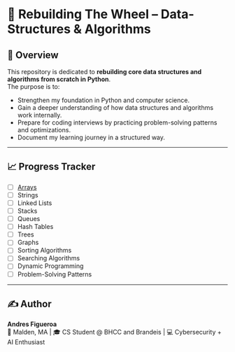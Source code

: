 # 🚀 Rebuilding The Wheel – Data-Structures & Algorithms  

## 📖 Overview  
This repository is dedicated to **rebuilding core data structures and algorithms from scratch in Python**.  
The purpose is to:  
-  Strengthen my foundation in Python and computer science.  
-  Gain a deeper understanding of how data structures and algorithms work internally.  
-  Prepare for coding interviews by practicing problem-solving patterns and optimizations.  
-  Document my learning journey in a structured way.  

---

## 📈 Progress Tracker  

- [ ] [Arrays](https://github.com/andresfigueroa282/Rebuilding-The-Wheel---Data-Structures-Algorithms/blob/main/Arrays.ipynb)
- [ ] Strings  
- [ ] Linked Lists  
- [ ] Stacks  
- [ ] Queues  
- [ ] Hash Tables  
- [ ] Trees  
- [ ] Graphs  
- [ ] Sorting Algorithms  
- [ ] Searching Algorithms  
- [ ] Dynamic Programming  
- [ ] Problem-Solving Patterns  

---

## ✍️ Author  
**Andres Figueroa**  
📍 Malden, MA | 🎓 CS Student @ BHCC and Brandeis | 💻 Cybersecurity + AI Enthusiast  
